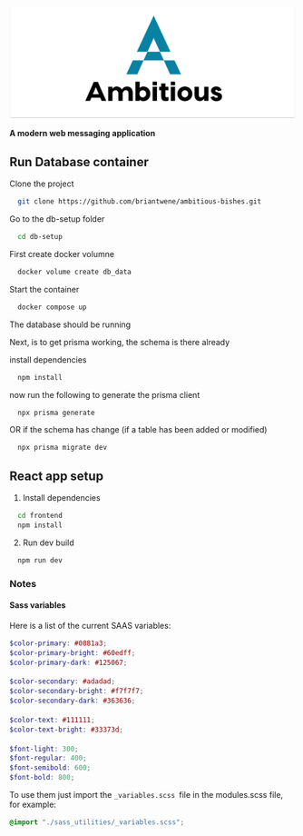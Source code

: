 <p align="center">
    <img src="assets/repo_banner.svg"/>
</p>

**A modern web messaging application**

## Run Database container

Clone the project

```bash
  git clone https://github.com/briantwene/ambitious-bishes.git
```

Go to the db-setup folder

```bash
  cd db-setup
```

First create docker volumne

```bash
  docker volume create db_data
```

Start the container

```bash
  docker compose up
```

The database should be running

Next, is to get prisma working, the schema is there already

install dependencies

```bash
  npm install
```

now run the following to generate the prisma client

```bash
  npx prisma generate
```

OR if the schema has change (if a table has been added or modified)

```bash
  npx prisma migrate dev
```

## React app setup

1. Install dependencies

```bash
  cd frontend
  npm install
```

2. Run dev build

```bash
  npm run dev
```

### Notes

#### Sass variables

Here is a list of the current SAAS variables:

```scss
$color-primary: #0881a3;
$color-primary-bright: #60edff;
$color-primary-dark: #125067;

$color-secondary: #adadad;
$color-secondary-bright: #f7f7f7;
$color-secondary-dark: #363636;

$color-text: #111111;
$color-text-bright: #33373d;

$font-light: 300;
$font-regular: 400;
$font-semibold: 600;
$font-bold: 800;
```

To use them just import the `_variables.scss `file in the modules.scss file, for example:

```scss
@import "./sass_utilities/_variables.scss";
```
